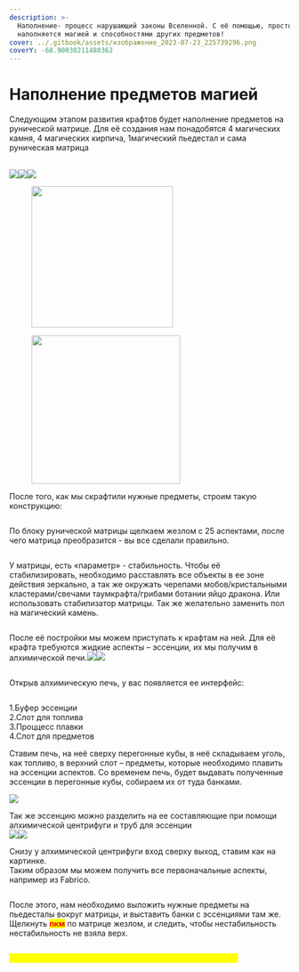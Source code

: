 ```yaml
---
description: >-
  Наполнение- процесс нарушающий законы Вселенной. С её помощью, простой объект
  наполняется магией и способностями других предметов!
cover: ../.gitbook/assets/изображение_2023-07-23_225739296.png
coverY: -68.90030211480362
---
```


# Наполнение предметов магией

Следующим этапом развития крафтов будет наполнение предметов на рунической матрице. Для её создания нам понадобятся 4 магических камня, 4 магических кирпича, 1магический пьедестал и сама руническая матрица

\
![](<../.gitbook/assets/image (41).png>)![](<../.gitbook/assets/image (39).png>)![](<../.gitbook/assets/image (16).png>)

<div>

<figure><img src="../.gitbook/assets/image (32).png" alt="" width="254"><figcaption></figcaption></figure>

 

<figure><img src="../.gitbook/assets/image (35).png" alt="" width="267"><figcaption></figcaption></figure>

</div>

После того, как мы скрафтили нужные предметы, строим такую конструкцию:

<figure><img src="../.gitbook/assets/image (44) (1).png" alt=""><figcaption></figcaption></figure>

По блоку рунической матрицы щелкаем жезлом с 25 аспектами, после чего матрица преобразится - вы все сделали правильно.&#x20;

<figure><img src="../.gitbook/assets/image (47).png" alt=""><figcaption></figcaption></figure>

У матрицы, есть «параметр» - стабильность. Чтобы её стабилизировать, необходимо расставлять все объекты в ее зоне действия зеркально, а так же окружать черепами мобов/кристальными кластерами/свечами таумкрафта/грибами ботании яйцо дракона. Или использовать стабилизатор матрицы. Так же желательно заменить пол на магический камень.

<figure><img src="../.gitbook/assets/image (22) (1).png" alt=""><figcaption></figcaption></figure>

После её постройки мы можем приступать к крафтам на ней. Для её крафта требуются жидкие аспекты – эссенции, их мы получим в алхимической печи.![](<../.gitbook/assets/image (46) (1).png>)![](<../.gitbook/assets/image (18).png>)

<figure><img src="../.gitbook/assets/image (13) (1).png" alt=""><figcaption></figcaption></figure>

Открыв алхимическую печь, у вас появляется ее интерфейс:

<figure><img src="../.gitbook/assets/image (30).png" alt=""><figcaption></figcaption></figure>

1.Буфер эссенции\
2.Слот для топлива\
3.Проццесс плавки\
4.Слот для предметов

Ставим печь, на неё сверху перегонные кубы, в неё складываем уголь, как топливо, в верхний слот – предметы, которые необходимо плавить на эссенции аспектов. Со временем печь, будет выдавать полученные эссенции в перегонные кубы, собираем их от туда банками.

![](<../.gitbook/assets/image (36) (1).png>)

Так же эссенцию можно разделить на ее составляющие при помощи алхимической центрифуги и труб для эссенции\
![](<../.gitbook/assets/image (33) (1) (1).png>)![](../.gitbook/assets/image.png)

Снизу у алхимической центрифуги вход сверху выход, ставим как на картинке. \
Таким образом мы можем получить все первоначальные аспекты, например из Fabrico.

<figure><img src="../.gitbook/assets/image (45) (1).png" alt=""><figcaption></figcaption></figure>



После этого, нам необходимо выложить нужные предметы на пьедесталы вокруг матрицы, и выставить банки с эссенциями там же. Щелкнуть <mark style="color:red;">**пкм**</mark> по матрице жезлом, и следить, чтобы нестабильность нестабильность не взяла верх.

<figure><img src="../.gitbook/assets/Снимок экрана 2023-07-23 225352.png" alt=""><figcaption></figcaption></figure>

&#x20;                                       <mark style="color:yellow;">**Поздравляю! Вы научились наполнять предметы магией!**</mark>
